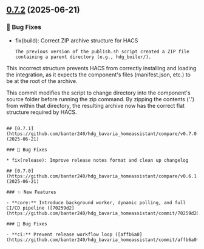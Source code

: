 ## [0.7.2](https://github.com/banter240/hdg_bavaria_homeassistant/compare/v0.7.1...v0.7.2) (2025-06-21)

### 🐛 Bug Fixes

* fix(build): Correct ZIP archive structure for HACS


  ```text
  The previous version of the publish.sh script created a ZIP file containing a parent directory (e.g., hdg_boiler/).

This incorrect structure prevents HACS from correctly installing and loading the integration, as it expects the component's files (manifest.json, etc.) to be at the root of the archive.

This commit modifies the script to change directory into the component's source folder before running the zip command. By zipping the contents ('.') from within that directory, the resulting archive now has the correct flat structure required by HACS.
  ```

## [0.7.1](https://github.com/banter240/hdg_bavaria_homeassistant/compare/v0.7.0...v0.7.1) (2025-06-21)

### 🐛 Bug Fixes

* fix(release): Improve release notes format and clean up changelog

## [0.7.0](https://github.com/banter240/hdg_bavaria_homeassistant/compare/v0.6.1...v0.7.0) (2025-06-21)

### ✨ New Features

- **core:** Introduce background worker, dynamic polling, and full CI/CD pipeline ([70259d2](https://github.com/banter240/hdg_bavaria_homeassistant/commit/70259d204f5d5ddf741a4b2a9d1cc992f54005e1))

### 🐛 Bug Fixes

- **ci:** Prevent release workflow loop ([affb6a0](https://github.com/banter240/hdg_bavaria_homeassistant/commit/affb6a0f99e95483512fb7449d4a81b594e930af))
